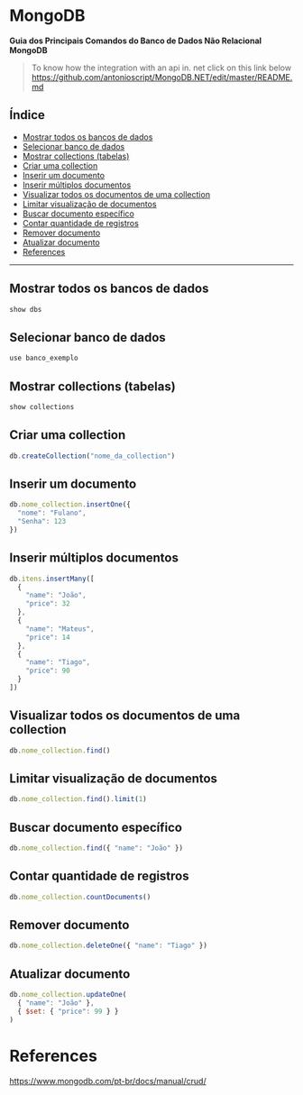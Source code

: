 # MongoDB
**Guia dos Principais Comandos do Banco de Dados Não Relacional MongoDB**

> To know how the integration with an api in. net click on this link below
> https://github.com/antonioscript/MongoDB.NET/edit/master/README.md


## Índice

- [Mostrar todos os bancos de dados](#mostrar-todos-os-bancos-de-dados)
- [Selecionar banco de dados](#selecionar-banco-de-dados)
- [Mostrar collections (tabelas)](#mostrar-collections-tabelas)
- [Criar uma collection](#criar-uma-collection)
- [Inserir um documento](#inserir-um-documento)
- [Inserir múltiplos documentos](#inserir-múltiplos-documentos)
- [Visualizar todos os documentos de uma collection](#visualizar-todos-os-documentos-de-uma-collection)
- [Limitar visualização de documentos](#limitar-visualização-de-documentos)
- [Buscar documento específico](#buscar-documento-específico)
- [Contar quantidade de registros](#contar-quantidade-de-registros)
- [Remover documento](#remover-documento)
- [Atualizar documento](#atualizar-documento)
- [References](#references)

---

## Mostrar todos os bancos de dados

```javascript
show dbs
```

## Selecionar banco de dados

```javascript
use banco_exemplo
```

## Mostrar collections (tabelas)

```javascript
show collections
```

## Criar uma collection

```javascript
db.createCollection("nome_da_collection")
```

## Inserir um documento

```javascript
db.nome_collection.insertOne({
  "nome": "Fulano",
  "Senha": 123
})
```

## Inserir múltiplos documentos

```javascript
db.itens.insertMany([
  {
    "name": "João",
    "price": 32
  },
  {
    "name": "Mateus",
    "price": 14
  },
  {
    "name": "Tiago",
    "price": 90
  }
])
```

## Visualizar todos os documentos de uma collection

```javascript
db.nome_collection.find()
```

## Limitar visualização de documentos

```javascript
db.nome_collection.find().limit(1)
```

## Buscar documento específico

```javascript
db.nome_collection.find({ "name": "João" })
```

## Contar quantidade de registros

```javascript
db.nome_collection.countDocuments()
```

## Remover documento

```javascript
db.nome_collection.deleteOne({ "name": "Tiago" })
```

## Atualizar documento

```javascript
db.nome_collection.updateOne(
  { "name": "João" },
  { $set: { "price": 99 } }
)
```

# References
https://www.mongodb.com/pt-br/docs/manual/crud/
